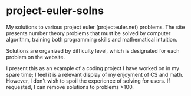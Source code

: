 # project-euler-solns

My solutions to various project euler (projecteuler.net) problems. The site presents number theory problems that must be solved by computer algorithm, training both programming skills and mathematical intuition.

Solutions are organized by difficulty level, which is designated for each problem on the website. 

I present this as an example of a coding project I have worked on in my spare time; I feel it is a relevant display of my enjoyment of CS and math. However, I don't wish to spoil the experience of solving for users. If requested, I can remove solutions to problems >100.
